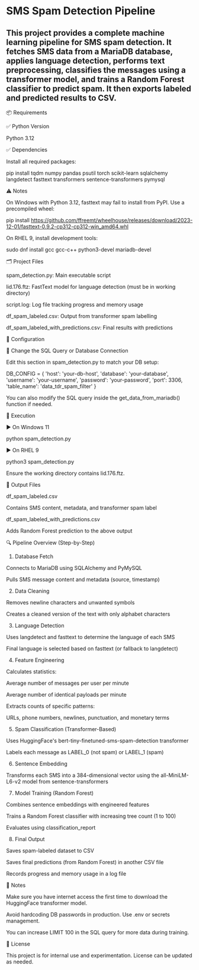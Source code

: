 # SMS Spam Detection Pipeline

## This project provides a complete machine learning pipeline for SMS spam detection. It fetches SMS data from a MariaDB database, applies language detection, performs text preprocessing, classifies the messages using a transformer model, and trains a Random Forest classifier to predict spam. It then exports labeled and predicted results to CSV.

📦 Requirements

✅ Python Version

Python 3.12

✅ Dependencies

Install all required packages:

pip install tqdm numpy pandas psutil torch scikit-learn sqlalchemy \
  langdetect fasttext transformers sentence-transformers pymysql

⚠ Notes

On Windows with Python 3.12, fasttext may fail to install from PyPI. Use a precompiled wheel:

pip install https://github.com/ffreemt/wheelhouse/releases/download/2023-12-01/fasttext-0.9.2-cp312-cp312-win_amd64.whl

On RHEL 9, install development tools:

sudo dnf install gcc gcc-c++ python3-devel mariadb-devel

🗂 Project Files

spam_detection.py: Main executable script

lid.176.ftz: FastText model for language detection (must be in working directory)

script.log: Log file tracking progress and memory usage

df_spam_labeled.csv: Output from transformer spam labelling

df_spam_labeled_with_predictions.csv: Final results with predictions

🔧 Configuration

💾 Change the SQL Query or Database Connection

Edit this section in spam_detection.py to match your DB setup:

DB_CONFIG = {
    'host': 'your-db-host',
    'database': 'your-database',
    'username': 'your-username',
    'password': 'your-password',
    'port': 3306,
    'table_name': 'data_tdr_spam_filter'
}

You can also modify the SQL query inside the get_data_from_mariadb() function if needed.

🚀 Execution

▶ On Windows 11

python spam_detection.py

▶ On RHEL 9

python3 spam_detection.py

Ensure the working directory contains lid.176.ftz.

📝 Output Files

df_spam_labeled.csv

Contains SMS content, metadata, and transformer spam label

df_spam_labeled_with_predictions.csv

Adds Random Forest prediction to the above output

🔍 Pipeline Overview (Step-by-Step)

1. Database Fetch

Connects to MariaDB using SQLAlchemy and PyMySQL

Pulls SMS message content and metadata (source, timestamp)

2. Data Cleaning

Removes newline characters and unwanted symbols

Creates a cleaned version of the text with only alphabet characters

3. Language Detection

Uses langdetect and fasttext to determine the language of each SMS

Final language is selected based on fasttext (or fallback to langdetect)

4. Feature Engineering

Calculates statistics:

Average number of messages per user per minute

Average number of identical payloads per minute

Extracts counts of specific patterns:

URLs, phone numbers, newlines, punctuation, and monetary terms

5. Spam Classification (Transformer-Based)

Uses HuggingFace's bert-tiny-finetuned-sms-spam-detection transformer

Labels each message as LABEL_0 (not spam) or LABEL_1 (spam)

6. Sentence Embedding

Transforms each SMS into a 384-dimensional vector using the all-MiniLM-L6-v2 model from sentence-transformers

7. Model Training (Random Forest)

Combines sentence embeddings with engineered features

Trains a Random Forest classifier with increasing tree count (1 to 100)

Evaluates using classification_report

8. Final Output

Saves spam-labeled dataset to CSV

Saves final predictions (from Random Forest) in another CSV file

Records progress and memory usage in a log file

📌 Notes

Make sure you have internet access the first time to download the HuggingFace transformer model.

Avoid hardcoding DB passwords in production. Use .env or secrets management.

You can increase LIMIT 100 in the SQL query for more data during training.

🤝 License

This project is for internal use and experimentation. License can be updated as needed.

